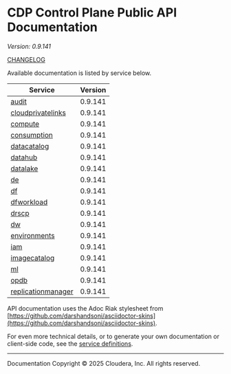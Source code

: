 # CDP Control Plane Public API Documentation

*Version: 0.9.141*

[CHANGELOG](CHANGELOG.md)

Available documentation is listed by service below.

| Service | Version |
| --- | --- |
| [audit](./audit/index.html) | 0.9.141 |
| [cloudprivatelinks](./cloudprivatelinks/index.html) | 0.9.141 |
| [compute](./compute/index.html) | 0.9.141 |
| [consumption](./consumption/index.html) | 0.9.141 |
| [datacatalog](./datacatalog/index.html) | 0.9.141 |
| [datahub](./datahub/index.html) | 0.9.141 |
| [datalake](./datalake/index.html) | 0.9.141 |
| [de](./de/index.html) | 0.9.141 |
| [df](./df/index.html) | 0.9.141 |
| [dfworkload](./dfworkload/index.html) | 0.9.141 |
| [drscp](./drscp/index.html) | 0.9.141 |
| [dw](./dw/index.html) | 0.9.141 |
| [environments](./environments/index.html) | 0.9.141 |
| [iam](./iam/index.html) | 0.9.141 |
| [imagecatalog](./imagecatalog/index.html) | 0.9.141 |
| [ml](./ml/index.html) | 0.9.141 |
| [opdb](./opdb/index.html) | 0.9.141 |
| [replicationmanager](./replicationmanager/index.html) | 0.9.141 |

API documentation uses the Adoc Riak stylesheet from
[https://github.com/darshandsoni/asciidoctor-skins](https://github.com/darshandsoni/asciidoctor-skins).

For even more technical details, or to generate your own documentation or client-side code, see the
[service definitions](swagger/).

----

Documentation Copyright © 2025 Cloudera, Inc. All rights reserved.

